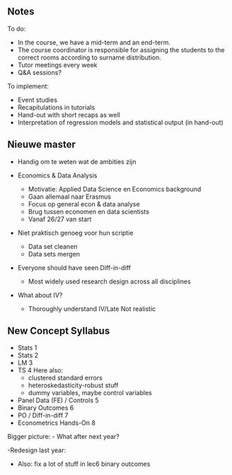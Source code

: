 ## Notes

To do:
  - In the course, we have a mid-term and an end-term. 
  - The course coordinator is responsible for assigning the students to the correct rooms according to surname distribution.
  - Tutor meetings every week
  - Q&A sessions?

To implement:
  - Event studies
  - Recapitulations in tutorials
  - Hand-out with short recaps as well
  - Interpretation of regression models and statistical output (in hand-out)


## Nieuwe master

- Handig om te weten wat de ambities zijn
- Economics & Data Analysis
    - Motivatie: Applied Data Science en Economics background
    - Gaan allemaal naar Erasmus
    - Focus op general econ & data analyse
    - Brug tussen economen en data scientists
    - Vanaf 26/27 van start

- Niet praktisch genoeg voor hun scriptie
    - Data set cleanen
    - Data sets mergen

- Everyone should have seen Diff-in-diff 
    - Most widely used research design across all disciplines
- What about IV?
    - Thoroughly understand IV/Late Not realistic

## New Concept Syllabus

- Stats 1 
- Stats 2
- LM 3
- TS 4 
  Here also: 
    - clustered standard errors
    - heteroskedasticity-robust stuff
    - dummy variables, maybe control variables
- Panel Data (FE) / Controls 5
- Binary Outcomes 6
- PO / Diff-in-diff 7
- Econometrics Hands-On 8

Bigger picture:
    - What after next year?

-Redesign last year:

- Also: fix a lot of stuff in lec6 binary outcomes